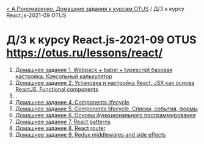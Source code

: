 [< А.Пономаренко. Домашние задания к курсам OTUS](../README.md) / Д/З к курсу React.js-2021-09 OTUS
# Д/З к курсу React.js-2021-09 OTUS https://otus.ru/lessons/react/

1. [Домашнее задание 1. Webpack + babel + typescript базовая настройка. Консольный калькулятор](react-2021-09-hw01/README.md)
2. [Домашнее задание 2. Установка и настройка React. JSX как основа ReactJS. Functional components](game-of-life/README-hw02.md)
3. .
4. [Домашнее задание 4. Components lifecycle](game-of-life/README-hw04.md)
5. [Домашнее задание 5. Components lifecycle. Списки, события, формы](game-of-life/README-hw05.md)
6. [Домашнее задание 6. Основы функционального программирования](react-2021-09-hw06/README.md)
7. [Домашнее задание 7. React patterns](game-of-life/README-hw07.md)
8. [Домашнее задание 8. React router](game-of-life/README-hw08.md)
9. [Домашнее задание 9. Redux middlewares and side effects](game-of-life/README-hw09.md)
